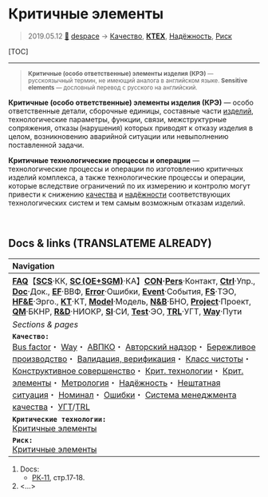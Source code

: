 # Критичные элементы
> 2019.05.12 [🚀](../index/index.md) [despace](index.md) → [Качество](qm.md), **[КТЕХ](kt.md)**, [Надёжность](qm.md), [Риск](qm.md)

[TOC]

---

> <small>**Критичные (особо ответственные) элементы изделия (КРЭ)** — русскоязычный термин, не имеющий аналога в английском языке. **Sensitive elements** — дословный перевод с русского на английский.</small>

**Критичные (особо ответственные) элементы изделия (КРЭ)** — особо ответственные детали, сборочные единицы, составные части [изделий](unit.md), технологические параметры, функции, связи, межструктурные сопряжения, отказы (нарушения) которых приводят к отказу изделия в целом, возникновению аварийной ситуации или невыполнению поставленной задачи.

**Критичные технологические процессы и операции** — технологические процессы и операции по изготовлению критичных изделий комплекса, а также технологические процессы и операции, которые вследствие ограничений по их измерению и контролю могут привести к снижению [качества](qm.md) и [надёжности](qm.md) соответствующих технологических систем и тем самым возможным отказам изделий.



<p style="page-break-after:always"> </p>

## Docs & links (TRANSLATEME ALREADY)
|Navigation|
|:--|
|**[FAQ](faq.md)**【**[SCS](scs.md)**·КК, **[SC (OE+SGM)](sc.md)**·КА】**[CON](contact.md)·[Pers](person.md)**·Контакт, **[Ctrl](control.md)**·Упр., **[Doc](doc.md)**·Док., **[EF](ef.md)**·ВВФ, **[Error](error.md)**·Ошибки, **[Event](event.md)**·События, **[FS](fs.md)**·ТЭО, **[HF&E](hfe.md)**·Эрго., **[KT](kt.md)**·КТ, **[Model](model.md)**·Модель, **[N&B](nnb.md)**·БНО, **[Project](project.md)**·Проект, **[QM](qm.md)**·БКНР, **[R&D](rnd.md)**·НИОКР, **[SI](si.md)**·СИ, **[Test](test.md)**·ЭО, **[TRL](trl.md)**·УГТ, **[Way](way.md)**·Пути|
|*Sections & pages*|
|**`Качество:`**<br> [Bus factor](bus_factor.md)・ [Way](way.md)・ [АВПКО](fmeca.md)・ [Авторский надзор](des_spv.md)・ [Бережливое производство](lean_man.md)・ [Валидация, верификация](val_ver.md)・ [Класс чистоты](clean_lvl.md)・ [Конструктивное совершенство](con_vel.md)・ [Крит. технологии](kt.md)・ [Крит. элементы](sens_elem.md)・ [Метрология](metrology.md)・ [Надёжность](qm.md)・ [Нештатная ситуация](emergency.md)・ [Номинал](nominal.md)・ [Ошибки](error.md)・ [Система менеджмента качества](qms.md)・ [УГТ](trl.md)/[TRL](trl.md)|
|**`Критические технологии:`**<br> [Критичные элементы](sens_elem.md)|
|**`Риск:`**<br> [Критичные элементы](sens_elem.md)|

   1. Docs:
      - [РК‑11](const_rk.md), стр.17‑18.
   1. <…>


